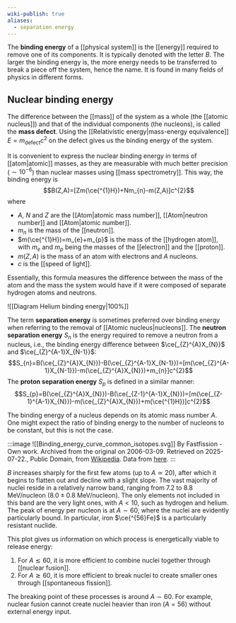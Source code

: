```yaml
---
wiki-publish: true
aliases:
  - separation energy
---
```

The **binding energy** of a [[physical system]] is the [[energy]] required to remove one of its components. It is typically denoted with the letter $B$. The larger the binding energy is, the more energy needs to be transferred to break a piece off the system, hence the name. It is found in many fields of physics in different forms.
## Nuclear binding energy
The difference between the [[mass]] of the system as a whole (the [[atomic nucleus]]) and that of the individual components (the nucleons), is called the **mass defect**. Using the [[Relativistic energy|mass-energy equivalence]] $E=m_\text{defect}c^{2}$ on the defect gives us the binding energy of the system.

It is convenient to express the nuclear binding energy in terms of [[atom|atomic]] masses, as they are measurable with much better precision ($\sim10^{-6}$) than nuclear masses using [[mass spectrometry]]. This way, the binding energy is
$$B(Z,A)=[Zm(\ce{^{1}H})+Nm_{n}-m(Z,A)]c^{2}$$
where
* $A$, $N$ and $Z$ are the [[Atom|atomic mass number]], [[Atom|neutron number]] and [[Atom|atomic number]].
* $m_{n}$ is the mass of the [[neutron]].
* $m(\ce{^{1}H})=m_{e}+m_{p}$ is the mass of the [[hydrogen atom]], with $m_{e}$ and $m_{p}$ being the masses of the [[electron]] and the [[proton]].
* $m(Z,A)$ is the mass of an atom with electrons and $A$ nucleons.
* $c$ is the [[speed of light]].

Essentially, this formula measures the difference between the mass of the atom and the mass the system would have if it were composed of separate hydrogen atoms and neutrons.

![[Diagram Helium binding energy|100%]]


The term **separation energy** is sometimes preferred over binding energy when referring to the removal of [[Atomic nucleus|nucleons]]. The **neutron separation energy** $S_{n}$ is the energy required to remove a neutron from a nucleus, i.e., the binding energy difference between $\ce{_{Z}^{A}X_{N}}$ and $\ce{_{Z}^{A-1}X_{N-1}}$:
$$S_{n}=B(\ce{_{Z}^{A}X_{N}})-B(\ce{_{Z}^{A-1}X_{N-1}})=[m(\ce{_{Z}^{A-1}X_{N-1}})-m(\ce{_{Z}^{A}X_{N}})+m_{n}]c^{2}$$
The **proton separation energy** $S_{p}$ is defined in a similar manner:
$$S_{p}=B(\ce{_{Z}^{A}X_{N}})-B(\ce{_{Z-1}^{A-1}X_{N}})=[m(\ce{_{Z-1}^{A-1}X_{N}})-m(\ce{_{Z}^{A}X_{N}})+m(\ce{^{1}H})]c^{2}$$

The binding energy of a nucleus depends on its atomic mass number $A$. One might expect the ratio of binding energy to the number of nucleons to be constant, but this is not the case.

:::image
![[Binding_energy_curve_common_isotopes.svg]]
By Fastfission - Own work. Archived from the original on 2006-03-09. Retrieved on 2025-07-22., Public Domain, from [Wikipedia](https://commons.wikimedia.org/w/index.php?curid=1540082). Data from [here](https://web.archive.org/web/20060309210852/http://www.einstein-online.info/en/spotlights/binding_energy/binding_energy/index.txt).
:::

$B$ increases sharply for the first few atoms (up to $A\simeq20$), after which it begins to flatten out and decline with a slight slope. The vast majority of nuclei reside in a relatively narrow band, ranging from 7.2 to 8.8 MeV/nucleon ($8.0\pm0.8$ MeV/nucleon). The only elements not included in this band are the very light ones, with $A<10$, such as hydrogen and helium. The peak of energy per nucleon is at $A\sim60$, where the nuclei are evidently particularly bound. In particular, iron $\ce{^{56}Fe}$ is a particularly resistant nuclide.

This plot gives us information on which process is energetically viable to release energy:
1. For $A\lesssim 60$, it is more efficient to combine nuclei together through [[nuclear fusion]].
2. For $A\gtrsim60$, it is more efficient to break nuclei to create smaller ones through [[spontaneous fission]].

The breaking point of these processes is around $A\sim60$. For example, nuclear fusion cannot create nuclei heavier than iron ($A=56$) without external energy input.